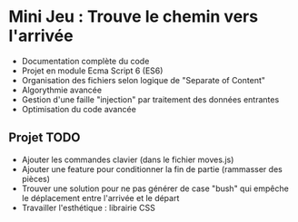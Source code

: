 # Mini Jeu : Trouve le chemin vers l'arrivée

- Documentation complète du code
- Projet en module Ecma Script 6 (ES6)
- Organisation des fichiers selon logique de "Separate of Content"
- Algorythmie avancée
- Gestion d'une faille "injection" par traitement des données entrantes
- Optimisation du code avancée

## Projet TODO 

- Ajouter les commandes clavier (dans le fichier moves.js)
- Ajouter une feature pour conditionner la fin de partie (rammasser des pièces)
- Trouver une solution pour ne pas générer de case "bush" qui empêche le déplacement entre l'arrivée et le départ
- Travailler l'esthétique : librairie CSS
